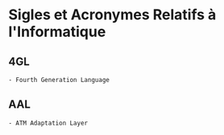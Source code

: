 # **Sigles et Acronymes Relatifs à l'Informatique**

## **4GL**

    - Fourth Generation Language

## **AAL**

    - ATM Adaptation Layer

